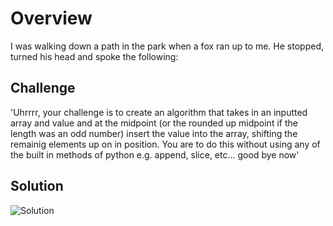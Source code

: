 # Overview
I was walking down a path in the park when a fox ran up to me. He stopped, turned his head and spoke the following:

## Challenge
'Uhrrrr, your challenge is to create an algorithm that takes in an inputted array and value and at the midpoint (or the rounded up midpoint if the length was an odd number) insert the value into the array, shifting the remainig elements up on in position. You are to do this without using any of the built in methods of python e.g. append, slice, etc... good bye now'

## Solution
![Solution](../../assets/02-shiftlist.jpg)
